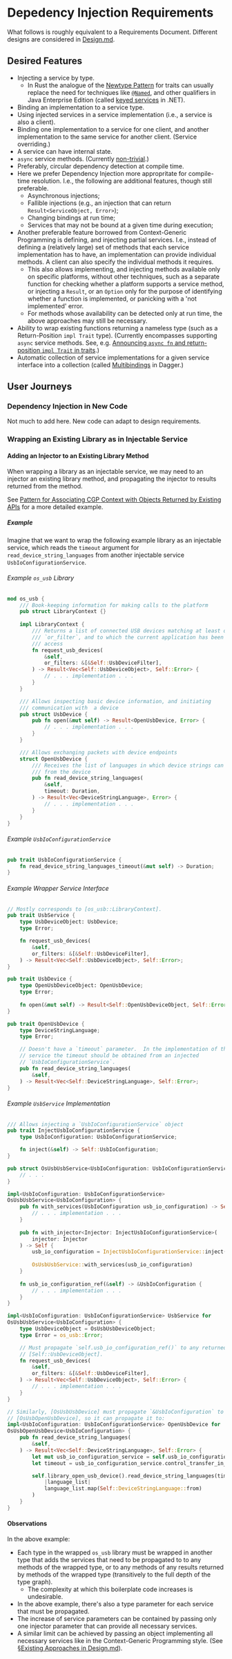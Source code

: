 # Depedency Injection Requirements

What follows is roughly equivalent to a Requirements Document.  Different
designs are considered in [Design.md](Design.md).

## Desired Features

* Injecting a service by type.
  * In Rust the analogue of the
    [Newtype Pattern](https://doc.rust-lang.org/book/ch20-03-advanced-types.html#using-the-newtype-pattern-for-type-safety-and-abstraction)
    for traits can usually replace the need for techniques like
    [`@Named`](https://docs.oracle.com/javaee/7/api/javax/inject/Named.html),
    and other qualifiers in Java Enterprise Edition (called
    [keyed services](https://learn.microsoft.com/en-us/dotnet/core/extensions/dependency-injection#keyed-services)
    in .NET).
* Binding an implementation to a service type.
* Using injected services in a service implementation (i.e., a service is also
  a client).
* Binding one implementation to a service for one client, and another
  implementation to the same service for another client. (Service overriding.)
* A service can have internal state.
* `async` service methods.  (Currently
  [non-trivial](https://users.rust-lang.org/t/async-in-public-trait/108400).)
* Preferably, circular dependency detection at compile time.
* Here we prefer Dependency Injection more appropritate for compile-time
  resolution.
  I.e., the following are additional features, though still preferable.
  * Asynchronous injections;
  * Fallible injections (e.g., an injection that can return
    `Result<ServiceObject, Error>`);
  * Changing bindings at run time;
  * Services that may not be bound at a given time during execution;
* Another preferable feature borrowed from Context-Generic Programming is
  defining, and injecting partial services.  I.e., instead of defining a
  (relatively large) set of methods that each service implementation has to
  have, an implementation can provide individual methods.  A client can also
  specify the individual methods it requires.
  * This also allows implementing, and injecting methods available only on
    specific platforms, without other techniques, such as a separate function
    for checking whether a platform supports a service method, or injecting a
    `Result`, or an `Option` only for the purpose of identifying whether a
    function is implemented, or panicking with a 'not implemented' error.
  * For methods whose availability can be detected only at run time, the above
    approaches may still be necessary.
* Ability to wrap existing functions returning a nameless type (such as a
  Return-Position `impl Trait` type).  (Currently encompasses supporting
  `async` service methods.  See, e.g.
  [Announcing `async fn` and return-position `impl Trait` in traits](https://blog.rust-lang.org/2023/12/21/async-fn-rpit-in-traits/).)
* Automatic collection of service implementations for a given service
  interface into a collection (called
  [Multibindings](https://dagger.dev/dev-guide/multibindings.html) in Dagger.)

## User Journeys

### Dependency Injection in New Code

Not much to add here.  New code can adapt to design requirements.

### Wrapping an Existing Library as in Injectable Service

#### Adding an Injector to an Existing Library Method

When wrapping a library as an injectable service, we may need to an injector
an existing library method, and propagating the injector to results returned
from the method.

See
[Pattern for Associating CGP Context with Objects Returned by Existing APIs](https://gist.github.com/pavpen/c52e5b2ac2307b115c947ce0cc523d14)
for a more detailed example.

##### Example

Imagine that we want to wrap the following example library as an injectable
service, which reads the `timeout` argument for
`read_device_string_languages` from another injectable service
`UsbIoConfigurationService`.

###### Example `os_usb` Library

```rust
mod os_usb {
    /// Book-keeping information for making calls to the platform
    pub struct LibraryContext {}
    
    impl LibraryContext {
        /// Returns a list of connected USB devices matching at least one
        /// `or_filter`, and to which the current application has been granted
        /// access
        fn request_usb_devices(
            &self,
            or_filters: &[&Self::UsbDeviceFilter],
        ) -> Result<Vec<Self::UsbDeviceObject>, Self::Error> {
            // . . . implementation . . .            
        }
    }

    /// Allows inspecting basic device information, and initiating
    /// communication with  a device
    pub struct UsbDevice {
        pub fn open(&mut self) -> Result<OpenUsbDevice, Error> {
            // . . . implementation . . .
        }
    }

    /// Allows exchanging packets with device endpoints
    struct OpenUsbDevice {
        /// Receives the list of languages in which device strings can be read
        /// from the device
        pub fn read_device_string_languages(
            &self,
            timeout: Duration,
        ) -> Result<Vec<DeviceStringLanguage>, Error> {
            // . . . implementation . . .
        }
    }
}
```

###### Example `UsbIoConfigurationService`

```rust
pub trait UsbIoConfigurationService {
    fn read_device_string_languages_timeout(&mut self) -> Duration;
}
```

###### Example Wrapper Service Interface

```rust
// Mostly corresponds to [os_usb::LibraryContext].
pub trait UsbService {
    type UsbDeviceObject: UsbDevice;
    type Error;

    fn request_usb_devices(
        &self,
        or_filters: &[&Self::UsbDeviceFilter],
    ) -> Result<Vec<Self::UsbDeviceObject>, Self::Error>;
}

pub trait UsbDevice {
    type OpenUsbDeviceObject: OpenUsbDevice;
    type Error;
    
    fn open(&mut self) -> Result<Self::OpenUsbDeviceObject, Self::Error>;
}

pub trait OpenUsbDevice {
    type DeviceStringLanguage;
    type Error;

    // Doesn't have a `timeout` parameter.  In the implementation of this
    // service the timeout should be obtained from an injected
    // `UsbIoConfigurationService`.
    pub fn read_device_string_languages(
        &self,
    ) -> Result<Vec<Self::DeviceStringLanguage>, Self::Error>;
}
```

###### Example `UsbService` Implementation

```rust
/// Allows injecting a `UsbIoConfigurationService` object
pub trait InjectUsbIoConfigurationService {
    type UsbIoConfiguration: UsbIoConfigurationService;

    fn inject(&self) -> Self::UsbIoConfiguration;
}

pub struct OsUsbUsbService<UsbIoConfiguration: UsbIoConfigurationService> {
    // . . .
}

impl<UsbIoConfiguration: UsbIoConfigurationService>
OsUsbUsbService<UsbIoConfiguration> {
    pub fn with_services(UsbIoConfiguration usb_io_configuration) -> Self {
        // . . . implementation . . .
    }
    
    pub fn with_injector<Injector: InjectUsbIoConfigurationService>(
        injector: Injector
    ) -> Self {
        usb_io_configuration = InjectUsbIoConfigurationService::inject(injector);
        
        OsUsbUsbService::with_services(usb_io_configuration)
    }
    
    fn usb_io_configuration_ref(&self) -> &UsbIoConfiguration {
        // . . . implementation . . .
    }
}

impl<UsbIoConfiguration: UsbIoConfigurationService> UsbService for
OsUsbUsbService<UsbIoConfiguration> {
    type UsbDeviceObject = OsUsbUsbDeviceObject;
    type Error = os_usb::Error;

    // Must propagate `self.usb_io_configuration_ref()` to any returned
    // [Self::UsbDeviceObject].
    fn request_usb_devices(
        &self,
        or_filters: &[&Self::UsbDeviceFilter],
    ) -> Result<Vec<Self::UsbDeviceObject>, Self::Error> {
        // . . . implementation . . .
    }
}

// Similarly, [OsUsbUsbDevice] must propagate `&UsbIoConfiguration` to
// [OsUsbOpenUsbDevice], so it can propagate it to:
impl<UsbIoConfiguration: UsbIoConfigurationService> OpenUsbDevice for
OsUsbOpenUsbDevice<UsbIoConfiguration> {
    pub fn read_device_string_languages(
        &self,
    ) -> Result<Vec<Self::DeviceStringLanguage>, Self::Error> {
        let mut usb_io_configuration_service = self.usb_io_configuration_service_mut();
        let timeout = usb_io_configuration_service.control_transfer_in_timeout();

        self.library_open_usb_device().read_device_string_languages(timeout).map(
            |language_list|
            language_list.map(Self::DeviceStringLanguage::from)
        )
    }
}
```

#### Observations

In the above example:

* Each type in the wrapped `os_usb` library must be wrapped in another type
  that adds the services that need to be propagated to to any methods of the
  wrapped type, or to any methods of any results returned by methods of the
  wrapped type (transitively to the full depth of the type graph).
  * The complexity at which this boilerplate code increases is undesirable.
* In the above example, there's also a type parameter for each service that
  must be propagated.
* The increase of service parameters can be contained by passing only one
  injector parameter that can provide all necessary services.
* A similar limit can be achieved by passing an object implementing all
  necessary services like in the Context-Generic Programming style.  (See
  [§Existing Approaches in Design.md](Design.md#existing-approaches)).
